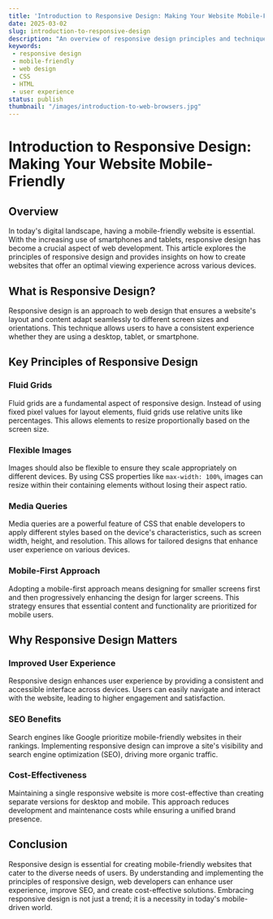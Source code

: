 ```yaml
---
title: 'Introduction to Responsive Design: Making Your Website Mobile-Friendly'
date: 2025-03-02
slug: introduction-to-responsive-design
description: "An overview of responsive design principles and techniques to create mobile-friendly websites."
keywords: 
 - responsive design
 - mobile-friendly
 - web design
 - CSS
 - HTML
 - user experience
status: publish
thumbnail: "/images/introduction-to-web-browsers.jpg"
---
```


# Introduction to Responsive Design: Making Your Website Mobile-Friendly

## Overview

In today's digital landscape, having a mobile-friendly website is essential. With the increasing use of smartphones and tablets, responsive design has become a crucial aspect of web development. This article explores the principles of responsive design and provides insights on how to create websites that offer an optimal viewing experience across various devices.

## What is Responsive Design?

Responsive design is an approach to web design that ensures a website's layout and content adapt seamlessly to different screen sizes and orientations. This technique allows users to have a consistent experience whether they are using a desktop, tablet, or smartphone.

## Key Principles of Responsive Design

### Fluid Grids

Fluid grids are a fundamental aspect of responsive design. Instead of using fixed pixel values for layout elements, fluid grids use relative units like percentages. This allows elements to resize proportionally based on the screen size.

### Flexible Images

Images should also be flexible to ensure they scale appropriately on different devices. By using CSS properties like `max-width: 100%`, images can resize within their containing elements without losing their aspect ratio.

### Media Queries

Media queries are a powerful feature of CSS that enable developers to apply different styles based on the device's characteristics, such as screen width, height, and resolution. This allows for tailored designs that enhance user experience on various devices.

### Mobile-First Approach

Adopting a mobile-first approach means designing for smaller screens first and then progressively enhancing the design for larger screens. This strategy ensures that essential content and functionality are prioritized for mobile users.

## Why Responsive Design Matters

### Improved User Experience

Responsive design enhances user experience by providing a consistent and accessible interface across devices. Users can easily navigate and interact with the website, leading to higher engagement and satisfaction.

### SEO Benefits

Search engines like Google prioritize mobile-friendly websites in their rankings. Implementing responsive design can improve a site's visibility and search engine optimization (SEO), driving more organic traffic.

### Cost-Effectiveness

Maintaining a single responsive website is more cost-effective than creating separate versions for desktop and mobile. This approach reduces development and maintenance costs while ensuring a unified brand presence.

## Conclusion

Responsive design is essential for creating mobile-friendly websites that cater to the diverse needs of users. By understanding and implementing the principles of responsive design, web developers can enhance user experience, improve SEO, and create cost-effective solutions. Embracing responsive design is not just a trend; it is a necessity in today's mobile-driven world.
